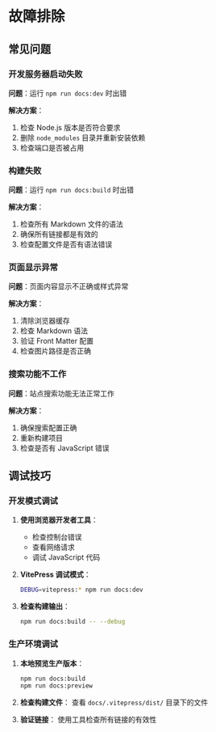 # 故障排除

## 常见问题

### 开发服务器启动失败

**问题**：运行 `npm run docs:dev` 时出错

**解决方案**：
1. 检查 Node.js 版本是否符合要求
2. 删除 `node_modules` 目录并重新安装依赖
3. 检查端口是否被占用

### 构建失败

**问题**：运行 `npm run docs:build` 时出错

**解决方案**：
1. 检查所有 Markdown 文件的语法
2. 确保所有链接都是有效的
3. 检查配置文件是否有语法错误

### 页面显示异常

**问题**：页面内容显示不正确或样式异常

**解决方案**：
1. 清除浏览器缓存
2. 检查 Markdown 语法
3. 验证 Front Matter 配置
4. 检查图片路径是否正确

### 搜索功能不工作

**问题**：站点搜索功能无法正常工作

**解决方案**：
1. 确保搜索配置正确
2. 重新构建项目
3. 检查是否有 JavaScript 错误

## 调试技巧

### 开发模式调试

1. **使用浏览器开发者工具**：
   - 检查控制台错误
   - 查看网络请求
   - 调试 JavaScript 代码

2. **VitePress 调试模式**：
   ```bash
   DEBUG=vitepress:* npm run docs:dev
   ```

3. **检查构建输出**：
   ```bash
   npm run docs:build -- --debug
   ```

### 生产环境调试

1. **本地预览生产版本**：
   ```bash
   npm run docs:build
   npm run docs:preview
   ```

2. **检查构建文件**：
   查看 `docs/.vitepress/dist/` 目录下的文件

3. **验证链接**：
   使用工具检查所有链接的有效性